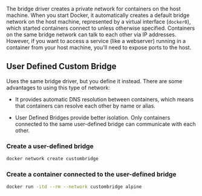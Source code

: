The bridge driver creates a private network for containers on the host machine. When you start Docker, it automatically creates a default bridge network on the host machine, represented by a virtual interface (`docker0`), which started containers connect to unless otherwise specified. Containers on the same bridge network can talk to each other via IP addresses. However, if you want to access a service (like a webserver) running in a container from your host machine, you'll need to expose ports to the host.

## User Defined Custom Bridge

Uses the same bridge driver, but you define it instead. There are some advantages to using this type of network:

* It provides automatic DNS resolution between containers, which means that containers can resolve each other by name or alias.
- User Defined Bridges provide better isolation. Only containers connected to the same user-defined bridge can communicate with each other.

### Create a user-defined bridge

```sh
docker network create custombridge
```

### Create a container connected to the user-defined bridge

```sh
docker run -itd --rm --network custombridge alpine
```
